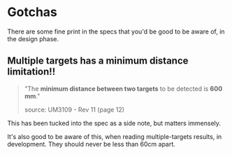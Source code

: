 # Gotchas

There are some fine print in the specs that you'd be good to be aware of, in the design phase.

## Multiple targets has a minimum distance limitation!!

>"The **minimum distance between two targets** to be detected is **600 mm**."
>
>source: UM3109 - Rev 11 (page 12)

This has been tucked into the spec as a side note, but matters immensely.

It's also good to be aware of this, when reading multiple-targets results, in development. They should never be less than 60cm apart.

